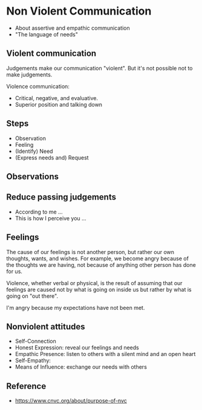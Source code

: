 # Non Violent Communication

- About assertive and empathic communication
- "The language of needs"

## Violent communication

Judgements make our communication "violent". But it's not possible not to make judgements.

Violence communication:

- Critical, negative, and evaluative.
- Superior position and talking down

## Steps

- Observation
- Feeling
- (Identify) Need
- (Express needs and) Request

## Observations

## Reduce passing judgements

- According to me ...
- This is how I perceive you ...

## Feelings

The cause of our feelings is not another person, but rather our own thoughts, wants, and wishes. For example, we become
angry because of the thoughts we are having, not because of anything other person has done for us.

Violence, whether verbal or physical, is the result of assuming that our feelings are caused not by what is going on
inside us but rather by what is going on "out there".

I'm angry because my expectations have not been met.


## Nonviolent attitudes

- Self-Connection
- Honest Expression: reveal our feelings and needs
- Empathic Presence: listen to others with a silent mind and an open heart
- Self-Empathy: 
- Means of Influence: exchange our needs with others

## Reference

- https://www.cnvc.org/about/purpose-of-nvc